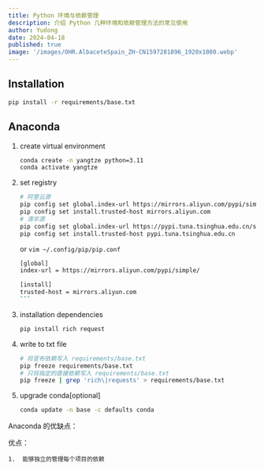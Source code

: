 ```yaml
---
title: Python 环境与依赖管理
description: 介绍 Python 几种环境和依赖管理方法的常见使用
author: Yudong
date: 2024-04-18
published: true
image: '/images/OHR.AlbaceteSpain_ZH-CN1597281896_1920x1080.webp'
---
```


## Installation

```bash
pip install -r requirements/base.txt
```

## Anaconda

1. create virtual environment

   ```bash
   conda create -n yangtze python=3.11
   conda activate yangtze
   ```

2. set registry

   ```bash
   # 阿里云源
   pip config set global.index-url https://mirrors.aliyun.com/pypi/simple/
   pip config set install.trusted-host mirrors.aliyun.com
   # 清华源
   pip config set global.index-url https://pypi.tuna.tsinghua.edu.cn/simple/
   pip config set install.trusted-host pypi.tuna.tsinghua.edu.cn
   ```

   or `vim ~/.config/pip/pip.conf`

   ````bash
   [global]
   index-url = https://mirrors.aliyun.com/pypi/simple/

   [install]
   trusted-host = mirrors.aliyun.com
   ```

   ````

3. installation dependencies

   ```bash
   pip install rich request
   ```

4. write to txt file

   ```bash
   # 将宣布依赖写入 requirements/base.txt
   pip freeze requirements/base.txt
   # 只将指定的直接依赖写入 requirements/base.txt
   pip freeze | grep 'rich\|requests' > requirements/base.txt
   ```

5. upgrade conda[optional]

   ```bash
   conda update -n base -c defaults conda
   ```

Anaconda 的优缺点：

优点：

    1.  能够独立的管理每个项目的依赖
